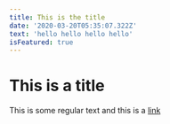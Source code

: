 ```yaml
---
title: This is the title
date: '2020-03-20T05:35:07.322Z'
text: 'hello hello hello hello'
isFeatured: true
---
```


# This is a title

This is some regular text and this is a [link](https://google.com)